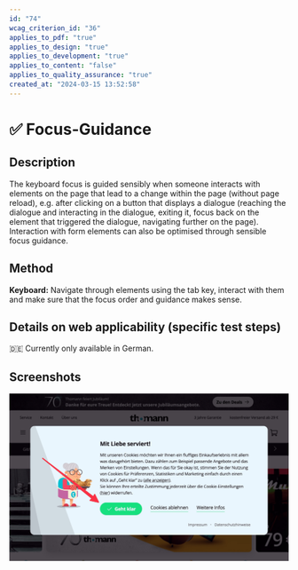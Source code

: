 ```yaml
---
id: "74"
wcag_criterion_id: "36"
applies_to_pdf: "true"
applies_to_design: "true"
applies_to_development: "true"
applies_to_content: "false"
applies_to_quality_assurance: "true"
created_at: "2024-03-15 13:52:58"
---
```


# ✅ Focus-Guidance

## Description

The keyboard focus is guided sensibly when someone interacts with elements on the page that lead to a change within the page (without page reload), e.g. after clicking on a button that displays a dialogue (reaching the dialogue and interacting in the dialogue, exiting it, focus back on the element that triggered the dialogue, navigating further on the page). Interaction with form elements can also be optimised through sensible focus guidance.

## Method

**Keyboard:** Navigate through elements using the tab key, interact with them and make sure that the focus order and guidance makes sense.

## Details on web applicability (specific test steps)

🇩🇪 Currently only available in German.

## Screenshots

![Fokus sollte direkt in Cookie-Banner gesetzt werden](images/fokus-sollte-direkt-in-cookie-banner-gesetzt-werden.png)